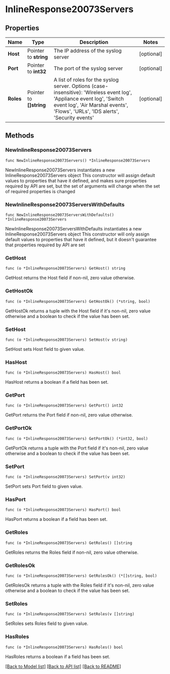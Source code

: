 # InlineResponse20073Servers

## Properties

Name | Type | Description | Notes
------------ | ------------- | ------------- | -------------
**Host** | Pointer to **string** | The IP address of the syslog server | [optional] 
**Port** | Pointer to **int32** | The port of the syslog server | [optional] 
**Roles** | Pointer to **[]string** | A list of roles for the syslog server. Options (case-insensitive): &#39;Wireless event log&#39;, &#39;Appliance event log&#39;, &#39;Switch event log&#39;, &#39;Air Marshal events&#39;, &#39;Flows&#39;, &#39;URLs&#39;, &#39;IDS alerts&#39;, &#39;Security events&#39; | [optional] 

## Methods

### NewInlineResponse20073Servers

`func NewInlineResponse20073Servers() *InlineResponse20073Servers`

NewInlineResponse20073Servers instantiates a new InlineResponse20073Servers object
This constructor will assign default values to properties that have it defined,
and makes sure properties required by API are set, but the set of arguments
will change when the set of required properties is changed

### NewInlineResponse20073ServersWithDefaults

`func NewInlineResponse20073ServersWithDefaults() *InlineResponse20073Servers`

NewInlineResponse20073ServersWithDefaults instantiates a new InlineResponse20073Servers object
This constructor will only assign default values to properties that have it defined,
but it doesn't guarantee that properties required by API are set

### GetHost

`func (o *InlineResponse20073Servers) GetHost() string`

GetHost returns the Host field if non-nil, zero value otherwise.

### GetHostOk

`func (o *InlineResponse20073Servers) GetHostOk() (*string, bool)`

GetHostOk returns a tuple with the Host field if it's non-nil, zero value otherwise
and a boolean to check if the value has been set.

### SetHost

`func (o *InlineResponse20073Servers) SetHost(v string)`

SetHost sets Host field to given value.

### HasHost

`func (o *InlineResponse20073Servers) HasHost() bool`

HasHost returns a boolean if a field has been set.

### GetPort

`func (o *InlineResponse20073Servers) GetPort() int32`

GetPort returns the Port field if non-nil, zero value otherwise.

### GetPortOk

`func (o *InlineResponse20073Servers) GetPortOk() (*int32, bool)`

GetPortOk returns a tuple with the Port field if it's non-nil, zero value otherwise
and a boolean to check if the value has been set.

### SetPort

`func (o *InlineResponse20073Servers) SetPort(v int32)`

SetPort sets Port field to given value.

### HasPort

`func (o *InlineResponse20073Servers) HasPort() bool`

HasPort returns a boolean if a field has been set.

### GetRoles

`func (o *InlineResponse20073Servers) GetRoles() []string`

GetRoles returns the Roles field if non-nil, zero value otherwise.

### GetRolesOk

`func (o *InlineResponse20073Servers) GetRolesOk() (*[]string, bool)`

GetRolesOk returns a tuple with the Roles field if it's non-nil, zero value otherwise
and a boolean to check if the value has been set.

### SetRoles

`func (o *InlineResponse20073Servers) SetRoles(v []string)`

SetRoles sets Roles field to given value.

### HasRoles

`func (o *InlineResponse20073Servers) HasRoles() bool`

HasRoles returns a boolean if a field has been set.


[[Back to Model list]](../README.md#documentation-for-models) [[Back to API list]](../README.md#documentation-for-api-endpoints) [[Back to README]](../README.md)


